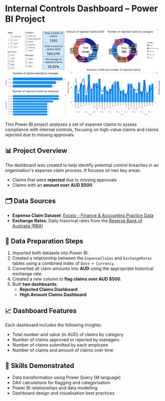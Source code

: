 # Internal Controls Dashboard – Power BI Project

![Dashboard Preview](Dashboard-preview.png)

This Power BI project analyses a set of expense claims to assess compliance with internal controls, focusing on high-value claims and claims rejected due to missing approvals.

## 📊 Project Overview

The dashboard was created to help identify potential control breaches in an organisation's expense claim process. It focuses on two key areas:
- Claims that were **rejected** due to missing approvals
- Claims with an **amount over AUD $500**

## 🗂️ Data Sources

- **Expense Claim Dataset**: [Excelx - Finance & Accounting Practice Data](https://excelx.com/practice-data/finance-accounting/)
- **Exchange Rates**: Daily historical rates from the [Reserve Bank of Australia (RBA)](https://www.rba.gov.au/statistics/historical-data.html)

## 🔧 Data Preparation Steps

1. Imported both datasets into Power BI.
2. Created a relationship between the `ExpenseClaims` and `ExchangeRates` tables using a combined index of `Date + Currency`.
3. Converted all claim amounts into **AUD** using the appropriate historical exchange rate.
4. Created a new column to **flag claims over AUD $500**.
5. Built **two dashboards**:
   - **Rejected Claims Dashboard**
   - **High Amount Claims Dashboard**

## 📈 Dashboard Features

Each dashboard includes the following insights:
- Total number and value (in AUD) of claims by category
- Number of claims approved or rejected by managers
- Number of claims submitted by each employee
- Number of claims and amount of claims over time

## 🧠 Skills Demonstrated

- Data transformation using Power Query (M language)
- DAX calculations for flagging and categorisation
- Power BI relationships and data modelling
- Dashboard design and visualisation best practices
